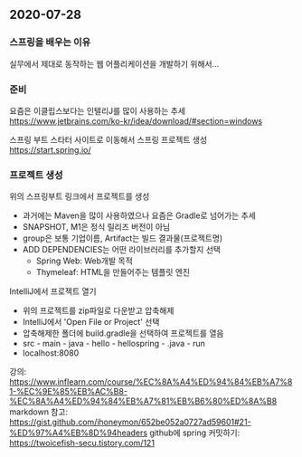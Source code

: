 ## 2020-07-28
### 스프링을 배우는 이유
실무에서 제대로 동작하는 웹 어플리케이션을 개발하기 위해서...

### 준비
요즘은 이클립스보다는 인텔리J를 많이 사용하는 추세   
https://www.jetbrains.com/ko-kr/idea/download/#section=windows   
   
스프링 부트 스타터 사이트로 이동해서 스프링 프로젝트 생성   
https://start.spring.io/   

### 프로젝트 생성
위의 스프링부트 링크에서 프로젝트를 생성
- 과거에는 Maven을 많이 사용하였으나 요즘은 Gradle로 넘어가는 추세   
- SNAPSHOT, M1은 정식 릴리즈 버전이 아님
- group은 보통 기업이름, Artifact는 빌드 결과물(프로젝트명)
- ADD DEPENDENCIES는 어떤 라이브러리를 추가할지 선택
  - Spring Web: Web개발 목적
  - Thymeleaf: HTML을 만들어주는 템플릿 엔진
   
      
IntelliJ에서 프로젝트 열기
- 위의 프로젝트를 zip파일로 다운받고 압축해제
- IntelliJ에서 'Open File or Project' 선택
- 압축해제한 폴더에 build.gradle을 선택하여 프로젝트를 열음
- src - main - java - hello - hellospring - .java - run
- localhost:8080





강의: https://www.inflearn.com/course/%EC%8A%A4%ED%94%84%EB%A7%81-%EC%9E%85%EB%AC%B8-%EC%8A%A4%ED%94%84%EB%A7%81%EB%B6%80%ED%8A%B8
markdown 참고: https://gist.github.com/ihoneymon/652be052a0727ad59601#21-%ED%97%A4%EB%8D%94headers
github에 spring 커밋하기: https://twoicefish-secu.tistory.com/121

